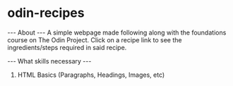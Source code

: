 # odin-recipes
--- About ---
A simple webpage made following along with the foundations course on The Odin Project. Click on a recipe link to see the ingredients/steps required in said recipe.

--- What skills necessary ---
1. HTML Basics (Paragraphs, Headings, Images, etc)
